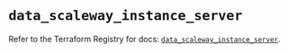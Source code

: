 # `data_scaleway_instance_server`

Refer to the Terraform Registry for docs: [`data_scaleway_instance_server`](https://registry.terraform.io/providers/scaleway/scaleway/2.57.0/docs/data-sources/instance_server).
